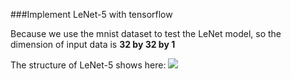 ###Implement LeNet-5 with tensorflow

Because we use the mnist dataset to test the LeNet model, so the dimension of input data is **32 by 32 by 1**

The structure of LeNet-5 shows here:
![](\Pictures\LeNet-5_structure.png)
